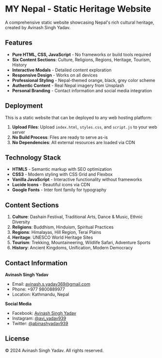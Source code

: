 # MY Nepal - Static Heritage Website

A comprehensive static website showcasing Nepal's rich cultural heritage, created by Avinash Singh Yadav.

## Features

- **Pure HTML, CSS, JavaScript** - No frameworks or build tools required
- **Six Content Sections**: Culture, Religions, Regions, Heritage, Tourism, History
- **Interactive Modals** - Detailed content exploration
- **Responsive Design** - Works on all devices
- **Professional Styling** - Nepal-themed orange, black, grey color scheme
- **Authentic Content** - Real Nepal imagery from Unsplash
- **Personal Branding** - Contact information and social media integration

## Deployment

This is a static website that can be deployed to any web hosting platform:

1. **Upload Files**: Upload `index.html`, `styles.css`, and `script.js` to your web server
2. **No Build Process**: Files are ready to serve as-is
3. **No Dependencies**: All external resources are loaded via CDN

## Technology Stack

- **HTML5** - Semantic markup with SEO optimization
- **CSS3** - Modern styling with CSS Grid and Flexbox
- **Vanilla JavaScript** - Interactive functionality without frameworks
- **Lucide Icons** - Beautiful icons via CDN
- **Google Fonts** - Inter font family for typography

## Content Sections

1. **Culture**: Dashain Festival, Traditional Arts, Dance & Music, Ethnic Diversity
2. **Religions**: Buddhism, Hinduism, Spiritual Practices
3. **Regions**: Himalayas, Hill Region, Terai Plains
4. **Heritage**: UNESCO World Heritage Sites
5. **Tourism**: Trekking, Mountaineering, Wildlife Safari, Adventure Sports
6. **History**: Ancient Kingdoms, Unification, Modern Democracy

## Contact Information

**Avinash Singh Yadav**
- Email: avinash.s.yadav369@gmail.com
- Phone: +977 9800889977
- Location: Kathmandu, Nepal

**Social Media**
- Facebook: [Avinash Singh Yadav](https://www.facebook.com/share/1AaRbSArAt/)
- Instagram: [@avi_yadav939](https://www.instagram.com/avi_yadav939?igsh=YjRkbnRpNXdtZjlm)
- Twitter: [@abinashyadav939](https://x.com/abinashyadav939?t=6-H8FpP1qYVqF8QhSqre9g&s=09)

## License

© 2024 Avinash Singh Yadav. All rights reserved.